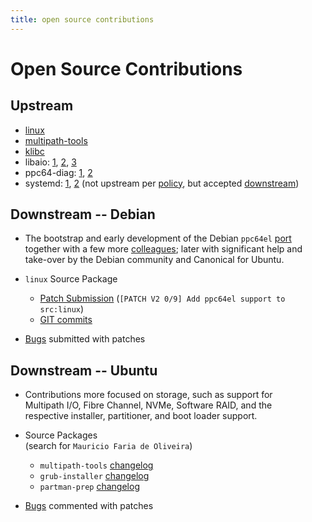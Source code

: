 ```yaml
---
title: open source contributions
---
```


# Open Source Contributions

## Upstream

 - [linux](https://git.kernel.org/pub/scm/linux/kernel/git/torvalds/linux.git/log/?qt=author&q=mauricfo%40linux.vnet.ibm.com)
 - [multipath-tools](https://git.opensvc.com/gitweb.cgi?p=multipath-tools%2F.git&a=search&h=HEAD&st=author&s=mauricfo%40linux.vnet.ibm.com)
 - [klibc](https://git.kernel.org/pub/scm/libs/klibc/klibc.git/commit/?id=6e2976b9d103fb37a6a06e5bccb323fa5ab1c53b)
 - libaio:
   [1](https://pagure.io/libaio/c/451979cbf799bc321dc5c2040ba4142b67998d7d),
   [2](https://pagure.io/libaio/c/98127d2b408879ae71349dbb1e0a59cb7c2cce06),
   [3](https://pagure.io/libaio/blob/272ea61121fab2255f4a67770bf2575c2c4723f0/f/harness/cases/20.t#_4)
 - ppc64-diag:
   [1](https://sourceforge.net/p/linux-diag/ppc64-diag/ci/efb9a4df3f8860093eba61e823430f30fe5168e7/),
   [2](https://sourceforge.net/p/linux-diag/ppc64-diag/ci/cf718b32bcbd11098020d7d676392c78bb456a84/)
 - systemd:
   [1](https://github.com/systemd/systemd/commit/c51d5a48a1dbdb51e7009a3baf42987c2fd2cdef),
   [2](https://github.com/systemd/systemd/pull/2731)
   (not upstream per [policy](https://github.com/systemd/systemd/pull/2731#issuecomment-190349441),
   but accepted [downstream](https://git.centos.org/commitdiff/rpms!systemd/0e8dd16e3f8047929c504ef5ae650c42e003a3ec#n82e8f7883a492be8f2b12b23784dc44b3821bed9))

## Downstream -- Debian

 - The bootstrap and early development of the Debian `ppc64el` 
   [port](https://www.debian.org/ports/ppc64el/)  
   together with a few more [colleagues](https://wiki.debian.org/ppc64el#Development_Team);
   later with significant help and  
   take-over by the Debian community and Canonical for Ubuntu.

 - `linux` Source Package  

   - [Patch Submission](https://lists.debian.org/debian-kernel/2014/06/msg00060.html) 
   (`[PATCH V2 0/9] Add ppc64el support to src:linux`)
   - [GIT commits](https://anonscm.debian.org/cgit/kernel/linux.git/log/?qt=grep&q=mauricfo%40linux.vnet.ibm.com)

 - [Bugs](https://bugs.debian.org/cgi-bin/pkgreport.cgi?archive=both;include=tags%3Apatch;submitter=mauricfo%40linux.vnet.ibm.com) submitted with patches

## Downstream -- Ubuntu

 - Contributions more focused on storage, such as support for  
   Multipath I/O, Fibre Channel, NVMe, Software RAID, and the  
   respective installer, partitioner, and boot loader support.

 - Source Packages  
   (search for `Mauricio Faria de Oliveira`)
   - `multipath-tools` [changelog](https://launchpad.net/ubuntu/+source/multipath-tools/+changelog?batch=300)
   - `grub-installer` [changelog](https://launchpad.net/ubuntu/+source/grub-installer/+changelog?batch=300)
   - `partman-prep` [changelog](https://launchpad.net/ubuntu/+source/partman-prep/+changelog?batch=300)

 - [Bugs](https://bugs.launchpad.net/bugs/+bugs?&field.status=FIXRELEASED&field.bug_commenter=mauricfo&field.tag=patch) commented with patches

